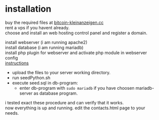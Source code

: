 # installation

buy the required files at [bitcoin-kleinanzeigen.cc](https://bitcoin-kleinanzeigen.cc/wordpress/?product=own-your-own-lernplattform-autologin-server)  
rent a vps if you havent already.  
choose and install an web hosting control panel and register a domain.  


install webserver (i am running apache2)  
install database  (i am running mariadb)  
install php plugin for webserver and activate php module in webserver config  
[instructions](https://www.digitalocean.com/community/tutorials/how-to-install-lamp-stack-on-ubuntu)  

- upload the files to your server working directory.  
- run seedPython.sh  
- execute seed.sql in db-program:  
    - enter db-program with `sudo mariadb` if you have choosen mariadb-server as database program.  

i tested exact these procedure and can verify that it works.  
now everything is up and running. edit the contacts.html page to your needs.  
